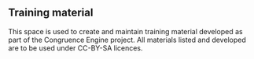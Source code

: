## Training material

This space is used to create and maintain training material developed as part of the Congruence Engine project.
All materials listed and developed are to be used under CC-BY-SA licences.
